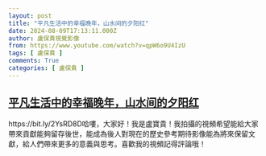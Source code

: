 ```yaml
---
layout: post
title: "平凡生活中的幸福晚年，山水间的夕阳红"
date: 2024-08-09T17:13:11.000Z
author: 盧保貴視覺影像
from: https://www.youtube.com/watch?v=qpW6o9U4IzU
tags: [ 盧保貴 ]
comments: True
categories: [ 盧保貴 ]
---
```

<!--1723223591000-->
[平凡生活中的幸福晚年，山水间的夕阳红](https://www.youtube.com/watch?v=qpW6o9U4IzU)
------

<div>
https://bit.ly/2YsRD8D哈嘍，大家好！我是盧寶貴！我拍攝的視頻希望能給大家帶來貢獻能夠留存後世，能成為後人對現在的歷史參考期待影像能為將來保留文獻，給人們帶來更多的意義與思考。喜歡我的視頻記得評論哦！
</div>
